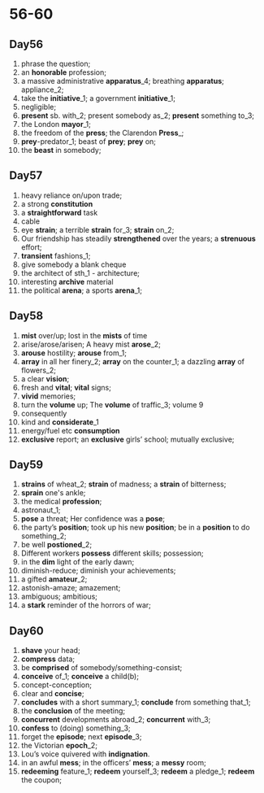 # 56-60

## Day56

1. phrase the question;
2. an **honorable** profession;
3. a massive administrative **apparatus**_4; breathing **apparatus**; appliance_2;
4. take the **initiative**_1; a government **initiative**_1;
5. negligible;
6. **present** sb. with_2; present somebody as_2; **present** something to_3;
7. the London **mayor**_1;
8. the freedom of the **press**; the Clarendon **Press**_;
9. **prey**-predator_1; beast of **prey**; **prey** on;
10. the **beast** in somebody;

## Day57

1. heavy reliance on/upon trade;
2. a strong **constitution**
3. a **straightforward** task
4. cable
5. eye **strain**;  a terrible **strain** for_3; **strain** on_2;
6. Our friendship has steadily **strengthened** over the years; a **strenuous** effort;
7. **transient** fashions_1;
8. give somebody a blank cheque
9. the architect of sth_1 - architecture;
10. interesting **archive** material
11. the political **arena**; a sports **arena**_1;

## Day58

1. **mist** over/up; lost in the **mists** of time
2. arise/arose/arisen; A heavy mist **arose**_2;
3. **arouse** hostility; **arouse** from_1;
4. **array** in all her finery_2; **array** on the counter_1; a dazzling **array** of flowers_2;
5. a clear **vision**;
6. fresh and **vital**; **vital** signs;
7. **vivid** memories;
8. turn the **volume** up; The **volume** of traffic_3; volume 9
9. consequently
10. kind and **considerate**_1
11. energy/fuel etc **consumption**
12. **exclusive** report; an **exclusive** girls’ school; mutually exclusive;

## Day59

1. **strains** of wheat_2; **strain** of madness; a **strain** of bitterness;
2. **sprain** one's ankle;
3. the medical **profession**;
4. astronaut_1;
5. **pose** a threat; Her confidence was a **pose**;
6. the party’s **position**; took up his new **position**;  be in a **position** to do something_2;
7. be well **postioned**_2;
8. Different workers **possess** different skills; possession;
9. in the **dim** light of the early dawn;
10. diminish-reduce; diminish your achievements;
11. a gifted **amateur**_2;
12. astonish-amaze; amazement;
13. ambiguous; ambitious;
14. a **stark** reminder of the horrors of war;

## Day60

1. **shave** your head;
2. **compress** data;
3. be **comprised** of somebody/something-consist;
4. **conceive** of_1; **conceive** a child(b);
5. concept-conception;
6. clear and **concise**;
7. **concludes** with a short summary_1; **conclude** from something that_1;
8. the **conclusion** of the meeting;
9. **concurrent** developments abroad_2; **concurrent** with_3;
10. **confess** to (doing) something_3;
11. forget the **episode**; next **episode**_3;
12. the Victorian **epoch**_2;
13. Lou’s voice quivered with **indignation**.
14. in an awful **mess**; in the officers’ **mess**; a **messy** room;
15. **redeeming** feature_1; **redeem** yourself_3; **redeem** a pledge_1; **redeem** the coupon;
